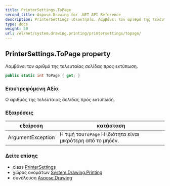 ```yaml
---
title: PrinterSettings.ToPage
second_title: Aspose.Drawing for .NET API Reference
description: PrinterSettings ιδιοκτησία. Λαμβάνει τον αριθμό της τελευταίας σελίδας προς εκτύπωση.
type: docs
weight: 50
url: /el/net/system.drawing.printing/printersettings/topage/
---
```

## PrinterSettings.ToPage property

Λαμβάνει τον αριθμό της τελευταίας σελίδας προς εκτύπωση.

```csharp
public static int ToPage { get; }
```

### Επιστρεφόμενη Αξία

Ο αριθμός της τελευταίας σελίδας προς εκτύπωση.

### Εξαιρέσεις

| εξαίρεση | κατάσταση |
| --- | --- |
| ArgumentException | Η τιμή του`ToPage` Η ιδιότητα είναι μικρότερη από το μηδέν. |

### Δείτε επίσης

* class [PrinterSettings](../)
* χώρος ονομάτων [System.Drawing.Printing](../../printersettings/)
* συνέλευση [Aspose.Drawing](../../../)


